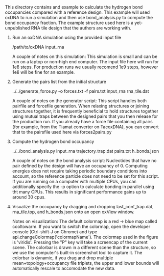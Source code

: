 This directory contains and example to calculate the hydrogen bond occupancies compared with a reference design.  This example will used oxDNA to run a simulation and then use bond_analysis.py to compute the bond occupancy fraction.  The example structure used here is a yet-unpublished RNA tile design that the authors are working with.

1. Run an oxDNA simulation using the provided input file

   /path/to/oxDNA input_rna

   A couple of notes on this simulation:
   This simulation is small and can be run on a laptop or non-high end computer.
   The input file here will run for 1e8 steps.  For production runs we usually recomend 1e9 steps, however 1e8 will be fine for an example.

2. Generate the pairs list from the initial structure

   ../../generate_force.py -o forces.txt -f pairs.txt input_rna rna_tile.dat

   A couple of notes on the generator script:
   This script handles both pairfile and forcefile generation.  When relaxing structures or joining structures together, it is frequently beneficial to hold structures together using mutual traps between the designed pairs that you then release for the production run.
   If you already have a force file containing all pairs (for example, from the Tiamat converter on TacoxDNA), you can convert that to the pairsfile used here via forces2pairs.py

3. Compute the hydrogen bond occupancy

   ../../bond_analysis.py input_rna trajectory_trap.dat pairs.txt h_bonds.json

   A couple of notes on the bond analysis script:
   Nucleotides that have no pair defined by the design will have an occupancy of 0.
   Computing energies does not require taking periodic boundary conditions into account, so the reference particle does not need to be set for this script.
   If you are running on a computer with multiple CPUs, you can additionally specify the -p <number> option to calculate bonding in parallel using tht many CPUs.  This results in significant performance gains up to around 30 cpus.

3. Visualize the occupancy by dragging and dropping last_conf_trap.dat, rna_tile.top, and h_bonds.json onto an open oxView window.

   Notes on visualization:
   The default colormap is a red -> blue map called cooltowarm.  If you want to switch the colormap, open the developer console (Ctrl-shift-J on Chrome) and type api.changeColormap('colormapName').  The colormap used in the figure is 'viridis'.
   Pressing the "P" key will take a screencap of the current scene.  The colorbar is drawn in a different scene than the structure, so we use the computer's built-in screenshot tool to capture it.
   The colorbar is dynamic, if you drag and drop multiple mean+topology+occupancy file triplets, the upper and lower bounds will automatically rescale to accomodate the new data.